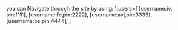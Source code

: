 you can Navigate through the site by using:
1.users=[
[username:iv, pin:1111],
[username:fe,pin:2222],
[username:avj,pin:3333],
[username:bs,pin:4444],
]

